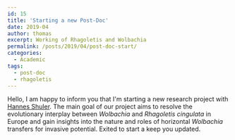 ```yaml
---
id: 15
title: 'Starting a new Post-Doc'
date: 2019-04
author: thomas
excerpt: Working of Rhagoletis and Wolbachia
permalink: /posts/2019/04/post-doc-start/
categories:
  - Academic
tags:
  - post-doc
  - rhagoletis
---
```

Hello,
I am happy to inform you that I'm starting a new research project with [Hannes Shuler](https://sites.google.com/view/hschuler/home). The main goal of our project aims to resolve the evolutionary interplay between *Wolbachia* and *Rhagoletis cingulata* in Europe and gain insights into the nature and roles
of horizontal *Wolbachia* transfers for invasive potential.
Exited to start a keep you updated.

<!--more-->

